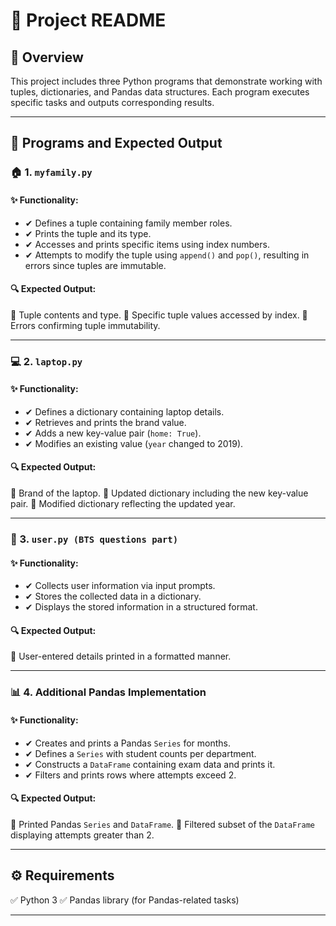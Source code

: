 # 📌 Project README

## 📖 Overview
This project includes three Python programs that demonstrate working with tuples, dictionaries, and Pandas data structures. Each program executes specific tasks and outputs corresponding results.

---

## 📂 Programs and Expected Output

### 🏠 1. `myfamily.py`

#### ✨ Functionality:
 - ✔ Defines a tuple containing family member roles.
 - ✔ Prints the tuple and its type.
 - ✔ Accesses and prints specific items using index numbers.
 - ✔ Attempts to modify the tuple using `append()` and `pop()`, resulting in errors since tuples are immutable.

#### 🔍 Expected Output:
📌 Tuple contents and type.
📌 Specific tuple values accessed by index.
📌 Errors confirming tuple immutability.

---

### 💻 2. `laptop.py`

#### ✨ Functionality:
- ✔ Defines a dictionary containing laptop details.
- ✔ Retrieves and prints the brand value.
- ✔ Adds a new key-value pair (`home: True`).
- ✔ Modifies an existing value (`year` changed to 2019).

#### 🔍 Expected Output:
📌 Brand of the laptop.
📌 Updated dictionary including the new key-value pair.
📌 Modified dictionary reflecting the updated year.

---

### 👤 3. `user.py (BTS questions part) `

#### ✨ Functionality:
- ✔ Collects user information via input prompts.
- ✔ Stores the collected data in a dictionary.
- ✔ Displays the stored information in a structured format.

#### 🔍 Expected Output:
📌 User-entered details printed in a formatted manner.

---

### 📊 4. Additional Pandas Implementation

#### ✨ Functionality:
- ✔ Creates and prints a Pandas `Series` for months.
- ✔ Defines a `Series` with student counts per department.
- ✔ Constructs a `DataFrame` containing exam data and prints it.
- ✔ Filters and prints rows where attempts exceed 2.

#### 🔍 Expected Output:
📌 Printed Pandas `Series` and `DataFrame`.
📌 Filtered subset of the `DataFrame` displaying attempts greater than 2.

---

## ⚙ Requirements
✅ Python 3
✅ Pandas library (for Pandas-related tasks)

---
